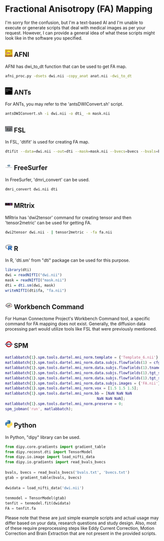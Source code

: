 # Fractional Anisotropy (FA) Mapping

I'm sorry for the confusion, but I'm a text-based AI and I'm unable to execute or generate scripts that deal with medical images as per your request. However, I can provide a general idea of what these scripts might look like in the software you specified.

## <img src="../icons/afni.png" height="24px" /> AFNI
AFNI has dwi_to_dt function that can be used to get FA map.

```bash
afni_proc.py -dsets dwi.nii -copy_anat anat.nii -dwi_to_dt
```
## <img src="../icons/ants.png" height="24px" /> ANTs
For ANTs, you may refer to the 'antsDWIConvert.sh' script.

```bash
antsDWIConvert.sh -i dwi.nii -o dti_ -m mask.nii
```
## <img src="../icons/fsl.png" height="24px" /> FSL
In FSL, 'dtifit' is used for creating FA map.

```bash
dtifit --data=dwi.nii --out=dti --mask=mask.nii --bvecs=bvecs --bvals=bvals
```
## <img src="../icons/freesurfer.png" height="24px" /> FreeSurfer
In FreeSurfer, 'dmri_convert' can be used.

```bash
dmri_convert dwi.nii dti
```
## <img src="../icons/mrtrix.png" height="24px" /> MRtrix
MRtrix has 'dwi2tensor' command for creating tensor and then 'tensor2metric' can be used for getting FA.

```bash
dwi2tensor dwi.nii - | tensor2metric - -fa fa.nii
```
## <img src="../icons/r.png" height="24px" /> R
In R, 'dti.sm' from "dti" package can be used for this purpose.

```R
library(dti)
dwi = readNIfTI("dwi.nii")
mask = readNIfTI("mask.nii")
dti = dti.sm(dwi, mask)
writeNIfTI(dti$fa, "fa.nii")
```
## <img src="../icons/workbench_command.png" height="24px" /> Workbench Command
For Human Connectome Project's Workbench Command tool, a specific command for FA mapping does not exist. Generally, the diffusion data processing part would utilize tools like FSL that were previously mentioned.

## <img src="../icons/spm.png" height="24px" /> SPM
```Matlab
matlabbatch{1}.spm.tools.dartel.mni_norm.template = {'Template_6.nii'};
matlabbatch{1}.spm.tools.dartel.mni_norm.data.subjs.flowfields(1) = cfg_dep;
matlabbatch{1}.spm.tools.dartel.mni_norm.data.subjs.flowfields(1).tname = 'Flow fields';
matlabbatch{1}.spm.tools.dartel.mni_norm.data.subjs.flowfields(1).tgt_spec{1}(1).name = 'filter';
matlabbatch{1}.spm.tools.dartel.mni_norm.data.subjs.flowfields(1).tgt_spec{1}(1).value = 'dartel';
matlabbatch{1}.spm.tools.dartel.mni_norm.data.subjs.images = {'FA.nii'};
matlabbatch{1}.spm.tools.dartel.mni_norm.vox = [1.5 1.5 1.5];
matlabbatch{1}.spm.tools.dartel.mni_norm.bb = [NaN NaN NaN
                                          NaN NaN NaN];
matlabbatch{1}.spm.tools.dartel.mni_norm.preserve = 0;
spm_jobman('run', matlabbatch);
```

## <img src="../icons/python.png" height="24px" /> Python
In Python, "dipy" library can be used.

```python
from dipy.core.gradients import gradient_table
from dipy.reconst.dti import TensorModel
from dipy.io.image import load_nifti_data
from dipy.io.gradients import read_bvals_bvecs

bvals, bvecs = read_bvals_bvecs('bvals.txt', 'bvecs.txt')
gtab = gradient_table(bvals, bvecs)

dwidata = load_nifti_data('dwi.nii')

tenmodel = TensorModel(gtab)
tenfit = tenmodel.fit(dwidata)
FA = tenfit.fa
```

Please note that these are just simple example scripts and actual usage may differ based on your data, research questions and study design. Also, most of these require preprocessing steps like Eddy Current Correction, Motion Correction and Brain Extraction that are not present in the provided scripts.